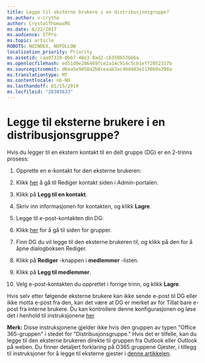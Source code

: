 ```yaml
---
title: Legge til eksterne brukere i en distribusjonsgruppe?
ms.author: v-crytho
author: CrystalThomasMS
ms.date: 8/22/2017
ms.audience: ITPro
ms.topic: article
ROBOTS: NOINDEX, NOFOLLOW
localization_priority: Priority
ms.assetid: caa0f310-0bb7-48e3-8ad2-cb358b53bbba
ms.openlocfilehash: ed51d0e206469fce2a14c914c5cb1eff2052317b
ms.sourcegitcommit: d6ea5e9458a2b8ceaab3ac4bd483e1130b9a398a
ms.translationtype: MT
ms.contentlocale: nb-NO
ms.lasthandoff: 01/15/2019
ms.locfileid: "28303633"
---
```

# <a name="adding-external-users-to-a-distribution-group"></a>Legge til eksterne brukere i en distribusjonsgruppe?

Hvis du legger til en ekstern kontakt til en delt gruppe (DG) er en 2-trinns prosess:
  
1. Opprette en e-kontakt for den eksterne brukeren:
    
1. Klikk [her](https://support.office.com/article/https://portal.office.com/adminportal/home.aspx#/Contact) å gå til Rediger kontakt siden i Admin-portalen. 
    
2. Klikk på **Legg til en kontakt**.
    
3. Skriv inn informasjonen for kontakten, og klikk **Lagre**.
    
2. Legge til e-post-kontakten din DG:
    
1. Klikk [her](https://support.office.com/article/https://portal.office.com/adminportal/home.aspx#/groups) for å gå til siden for grupper. 
    
2. Finn DG du vil legge til den eksterne brukeren til, og klikk på den for å åpne dialogboksen Rediger.
    
3. Klikk på **Rediger** -knappen i **medlemmer** -listen. 
    
4. Klikk på **Legg til medlemmer**.
    
5. Velg e-post-kontakten du opprettet i forrige trinn, og klikk **Lagre**.
    
Hvis selv etter følgende eksterne brukere kan ikke sende e-post til DG eller ikke motta e-post fra den, kan det være at DG er merket av for Tillat bare e-post fra interne brukere. Du kan kontrollere denne konfigurasjonen og løse det i henhold til instruksjonene [her](https://support.office.com/article/https://support.office.com/article/Fix-email-delivery-issues-for-error-code-5-7-133-in-Office-365-991abc19-7756-438f-abcb-39f69b80f284.aspx)
  
 **Merk:** Disse instruksjonene gjelder ikke hvis den gruppen av typen "Office 365-gruppen" i stedet for "Distribusjonsgruppe." Hvis det er tilfelle, kan du legge til den eksterne brukeren direkte til gruppen fra Outlook eller Outlook på weben. Du finner detaljert forklaring på O365 gruppene Gjester, i tillegg til instruksjoner for å legge til eksterne gjester i [denne artikkelen](https://support.office.com/article/https://support.office.com/article/Guest-access-in-Office-365-Groups-bfc7a840-868f-4fd6-a390-f347bf51aff6.aspx).
  

